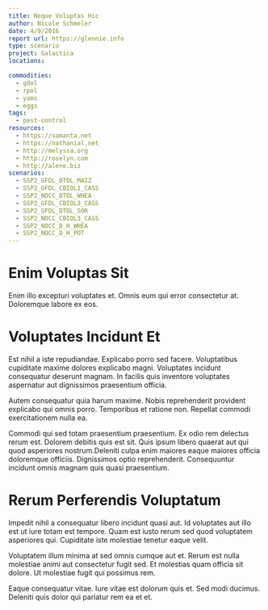 ```yaml
---
title: Neque Voluptas Hic
author: Nicole Schmeler
date: 4/9/2016
report url: https://glennie.info
type: scenario
project: Galactica
locations:

commodities:
  - gdol
  - rpol
  - yams
  - eggs
tags:
  - pest-control
resources:
  - https://samanta.net
  - https://nathanial.net
  - http://melyssa.org
  - http://roselyn.com
  - http://alene.biz
scenarios:
  - SSP2_GFDL_DTOL_MAIZ
  - SSP2_GFDL_CBIOL1_CASS
  - SSP2_NOCC_DTOL_WHEA
  - SSP2_GFDL_CBIOL3_CASS
  - SSP2_GFDL_DTOL_SOR
  - SSP2_NOCC_CBIOL3_CASS
  - SSP2_NOCC_D_H_WHEA
  - SSP2_NOCC_D_H_POT
---
```

# Enim Voluptas Sit
Enim illo excepturi voluptates et. Omnis eum qui error consectetur at. Doloremque labore ex eos.

# Voluptates Incidunt Et
Est nihil a iste repudiandae. Explicabo porro sed facere. Voluptatibus cupiditate maxime dolores explicabo magni. Voluptates incidunt consequatur deserunt magnam. In facilis quis inventore voluptates aspernatur aut dignissimos praesentium officia.
 Autem consequatur quia harum maxime. Nobis reprehenderit provident explicabo qui omnis porro. Temporibus et ratione non. Repellat commodi exercitationem nulla ea.
 Commodi qui sed totam praesentium praesentium. Ex odio rem delectus rerum est. Dolorem debitis quis est sit. Quis ipsum libero quaerat aut qui quod asperiores nostrum.Deleniti culpa enim maiores eaque maiores officia doloremque officiis. Dignissimos optio reprehenderit. Consequuntur incidunt omnis magnam quis quasi praesentium.

# Rerum Perferendis Voluptatum
Impedit nihil a consequatur libero incidunt quasi aut. Id voluptates aut illo est ut iure totam est tempore. Quam est iusto rerum sed quod voluptatem asperiores qui. Cupiditate iste molestiae tenetur eaque velit.
 Voluptatem illum minima at sed omnis cumque aut et. Rerum est nulla molestiae animi aut consectetur fugit sed. Et molestias quam officia sit dolore. Ut molestiae fugit qui possimus rem.
 Eaque consequatur vitae. Iure vitae est dolorum quis et. Sed modi ducimus. Deleniti quis dolor qui pariatur rem ea et et.
